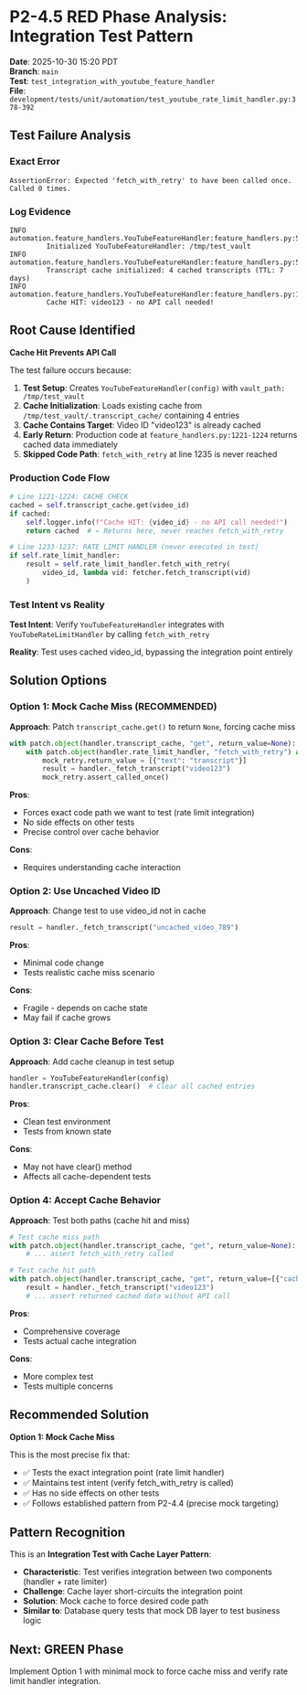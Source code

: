 # P2-4.5 RED Phase Analysis: Integration Test Pattern

**Date**: 2025-10-30 15:20 PDT  
**Branch**: `main`  
**Test**: `test_integration_with_youtube_feature_handler`  
**File**: `development/tests/unit/automation/test_youtube_rate_limit_handler.py:378-392`

## Test Failure Analysis

### Exact Error
```
AssertionError: Expected 'fetch_with_retry' to have been called once. Called 0 times.
```

### Log Evidence
```
INFO     automation.feature_handlers.YouTubeFeatureHandler:feature_handlers.py:523 
         Initialized YouTubeFeatureHandler: /tmp/test_vault
INFO     automation.feature_handlers.YouTubeFeatureHandler:feature_handlers.py:538 
         Transcript cache initialized: 4 cached transcripts (TTL: 7 days)
INFO     automation.feature_handlers.YouTubeFeatureHandler:feature_handlers.py:1223 
         Cache HIT: video123 - no API call needed!
```

## Root Cause Identified

**Cache Hit Prevents API Call**

The test failure occurs because:

1. **Test Setup**: Creates `YouTubeFeatureHandler(config)` with `vault_path: /tmp/test_vault`
2. **Cache Initialization**: Loads existing cache from `/tmp/test_vault/.transcript_cache/` containing 4 entries
3. **Cache Contains Target**: Video ID "video123" is already cached
4. **Early Return**: Production code at `feature_handlers.py:1221-1224` returns cached data immediately
5. **Skipped Code Path**: `fetch_with_retry` at line 1235 is never reached

### Production Code Flow
```python
# Line 1221-1224: CACHE CHECK
cached = self.transcript_cache.get(video_id)
if cached:
    self.logger.info(f"Cache HIT: {video_id} - no API call needed!")
    return cached  # ← Returns here, never reaches fetch_with_retry

# Line 1233-1237: RATE LIMIT HANDLER (never executed in test)
if self.rate_limit_handler:
    result = self.rate_limit_handler.fetch_with_retry(
        video_id, lambda vid: fetcher.fetch_transcript(vid)
    )
```

### Test Intent vs Reality

**Test Intent**: Verify `YouTubeFeatureHandler` integrates with `YouTubeRateLimitHandler` by calling `fetch_with_retry`

**Reality**: Test uses cached video_id, bypassing the integration point entirely

## Solution Options

### Option 1: Mock Cache Miss (RECOMMENDED)
**Approach**: Patch `transcript_cache.get()` to return `None`, forcing cache miss
```python
with patch.object(handler.transcript_cache, "get", return_value=None):
    with patch.object(handler.rate_limit_handler, "fetch_with_retry") as mock_retry:
        mock_retry.return_value = [{"text": "transcript"}]
        result = handler._fetch_transcript("video123")
        mock_retry.assert_called_once()
```

**Pros**: 
- Forces exact code path we want to test (rate limit integration)
- No side effects on other tests
- Precise control over cache behavior

**Cons**: 
- Requires understanding cache interaction

### Option 2: Use Uncached Video ID
**Approach**: Change test to use video_id not in cache
```python
result = handler._fetch_transcript("uncached_video_789")
```

**Pros**: 
- Minimal code change
- Tests realistic cache miss scenario

**Cons**: 
- Fragile - depends on cache state
- May fail if cache grows

### Option 3: Clear Cache Before Test
**Approach**: Add cache cleanup in test setup
```python
handler = YouTubeFeatureHandler(config)
handler.transcript_cache.clear()  # Clear all cached entries
```

**Pros**: 
- Clean test environment
- Tests from known state

**Cons**: 
- May not have clear() method
- Affects all cache-dependent tests

### Option 4: Accept Cache Behavior
**Approach**: Test both paths (cache hit and miss)
```python
# Test cache miss path
with patch.object(handler.transcript_cache, "get", return_value=None):
    # ... assert fetch_with_retry called

# Test cache hit path  
with patch.object(handler.transcript_cache, "get", return_value=[{"cached": "data"}]):
    result = handler._fetch_transcript("video123")
    # ... assert returned cached data without API call
```

**Pros**: 
- Comprehensive coverage
- Tests actual cache integration

**Cons**: 
- More complex test
- Tests multiple concerns

## Recommended Solution

**Option 1: Mock Cache Miss**

This is the most precise fix that:
- ✅ Tests the exact integration point (rate limit handler)
- ✅ Maintains test intent (verify fetch_with_retry is called)
- ✅ Has no side effects on other tests
- ✅ Follows established pattern from P2-4.4 (precise mock targeting)

## Pattern Recognition

This is an **Integration Test with Cache Layer Pattern**:
- **Characteristic**: Test verifies integration between two components (handler + rate limiter)
- **Challenge**: Cache layer short-circuits the integration point
- **Solution**: Mock cache to force desired code path
- **Similar to**: Database query tests that mock DB layer to test business logic

## Next: GREEN Phase

Implement Option 1 with minimal mock to force cache miss and verify rate limit handler integration.
